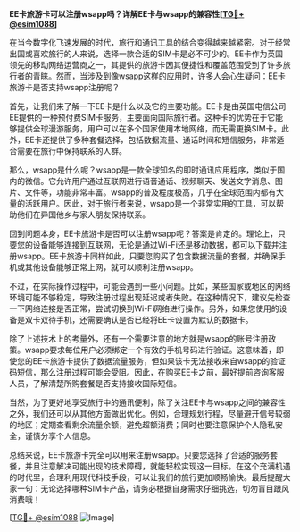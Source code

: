 **EE卡旅游卡可以注册wsapp吗？详解EE卡与wsapp的兼容性[[TG💪+ @esim1088](https://t.me/s/esim1088)]**

在当今数字化飞速发展的时代，旅行和通讯工具的结合变得越来越紧密。对于经常出国或喜欢旅行的人来说，选择一款合适的SIM卡是必不可少的。EE卡作为英国领先的移动网络运营商之一，其提供的旅游卡因其便捷性和覆盖范围受到了许多旅行者的青睐。然而，当涉及到像wsapp这样的应用时，许多人会心生疑问：EE卡旅游卡是否支持wsapp注册呢？

首先，让我们来了解一下EE卡是什么以及它的主要功能。EE卡是由英国电信公司EE提供的一种预付费SIM卡服务，主要面向国际旅行者。这种卡的优势在于它能够提供全球漫游服务，用户可以在多个国家使用本地网络，而无需更换SIM卡。此外，EE卡还提供了多种套餐选择，包括数据流量、通话时间和短信服务，非常适合需要在旅行中保持联系的人群。

那么，wsapp是什么呢？wsapp是一款全球知名的即时通讯应用程序，类似于国内的微信。它允许用户通过互联网进行语音通话、视频聊天、发送文字消息、图片、文件等，功能非常丰富。wsapp的普及程度极高，几乎在全球范围内都有大量的活跃用户。因此，对于旅行者来说，wsapp是一个非常实用的工具，可以帮助他们在异国他乡与家人朋友保持联系。

回到问题本身，EE卡旅游卡是否可以注册wsapp呢？答案是肯定的。理论上，只要您的设备能够连接到互联网，无论是通过Wi-Fi还是移动数据，都可以下载并注册wsapp。EE卡旅游卡同样如此，只要您购买了包含数据流量的套餐，并确保手机或其他设备能够正常上网，就可以顺利注册wsapp。

不过，在实际操作过程中，可能会遇到一些小问题。比如，某些国家或地区的网络环境可能不够稳定，导致注册过程出现延迟或者失败。在这种情况下，建议先检查一下网络连接是否正常，尝试切换到Wi-Fi网络进行操作。另外，如果您使用的设备是双卡双待手机，还需要确认是否已经将EE卡设置为默认的数据卡。

除了上述技术上的考量外，还有一个需要注意的地方就是wsapp的账号注册政策。wsapp要求每位用户必须绑定一个有效的手机号码进行验证。这意味着，即使您的EE卡旅游卡提供了数据流量服务，但如果该卡无法接收来自wsapp的验证码短信，那么注册过程可能会受阻。因此，在购买EE卡之前，最好提前咨询客服人员，了解清楚所购套餐是否支持接收国际短信。

当然，为了更好地享受旅行中的通讯便利，除了关注EE卡与wsapp之间的兼容性之外，我们还可以从其他方面做出优化。例如，合理规划行程，尽量避开信号较弱的地区；定期查看剩余流量余额，避免超额消费；同时也要注意保护个人隐私安全，谨慎分享个人信息。

总结来说，EE卡旅游卡完全可以用来注册wsapp。只要您选择了合适的服务套餐，并且注意解决可能出现的技术障碍，就能轻松实现这一目标。在这个充满机遇的时代里，合理利用现代科技手段，可以让我们的旅行更加顺畅愉快。最后提醒大家一句：无论选择哪种SIM卡产品，请务必根据自身需求仔细挑选，切勿盲目跟风消费哦！

[[TG💪+ @esim1088](https://t.me/s/esim1088) ![Image](https://i.postimg.cc/4NQfJmqS/Snipaste-2025-05-13-00-14-12.png)]